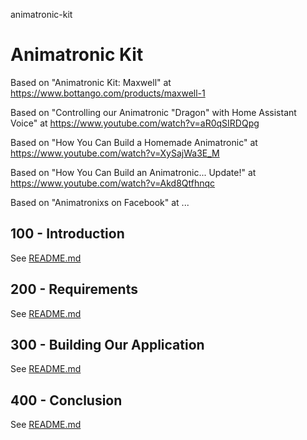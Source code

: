 animatronic-kit
# Animatronic Kit

Based on "Animatronic Kit: Maxwell" at https://www.bottango.com/products/maxwell-1

Based on "Controlling our Animatronic "Dragon" with Home Assistant Voice" at https://www.youtube.com/watch?v=aR0qSIRDQpg

Based on "How You Can Build a Homemade Animatronic" at https://www.youtube.com/watch?v=XySajWa3E_M

Based on "How You Can Build an Animatronic... Update!" at https://www.youtube.com/watch?v=Akd8Qtfhnqc

Based on "Animatronixs on Facebook" at ...

## 100 - Introduction

See [README.md](./100/README.md)

## 200 - Requirements

See [README.md](./200/README.md)

## 300 - Building Our Application

See [README.md](./300/README.md)

## 400 - Conclusion

See [README.md](./400/README.md)
